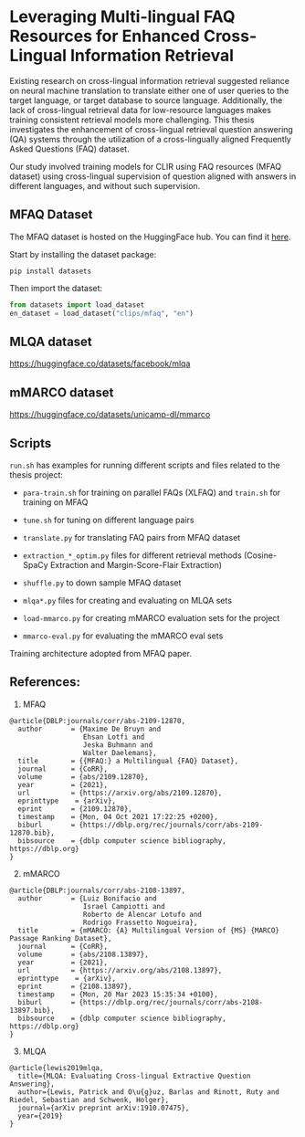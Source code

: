 # Leveraging Multi-lingual FAQ Resources for Enhanced Cross-Lingual Information Retrieval

Existing research on cross-lingual information retrieval suggested reliance on
neural machine translation to translate either one of user queries to the target
language, or target database to source language. Additionally, the lack of
cross-lingual retrieval data for low-resource languages makes training consistent
retrieval models more challenging. This thesis investigates the enhancement of
cross-lingual retrieval question answering (QA) systems through the utilization
of a cross-lingually aligned Frequently Asked Questions (FAQ) dataset.

Our study involved training models for CLIR using FAQ resources (MFAQ dataset) using cross-lingual supervision of question aligned with answers in different languages, and without such supervision.

## MFAQ Dataset
The MFAQ dataset is hosted on the HuggingFace hub. You can find it [here](https://huggingface.co/datasets/clips/mfaq).

Start by installing the dataset package:
```
pip install datasets
```

Then import the dataset:
```python
from datasets import load_dataset
en_dataset = load_dataset("clips/mfaq", "en")
```

## MLQA dataset
https://huggingface.co/datasets/facebook/mlqa

## mMARCO dataset
https://huggingface.co/datasets/unicamp-dl/mmarco



## Scripts

`run.sh` has examples for running different scripts and files related to the thesis project:

- `para-train.sh` for training on parallel FAQs (XLFAQ) and `train.sh` for training on MFAQ
- `tune.sh` for tuning on different language pairs
- `translate.py` for translating FAQ pairs from MFAQ dataset
- `extraction_*_optim.py` files for different retrieval methods (Cosine-SpaCy Extraction and Margin-Score-Flair Extraction)
- `shuffle.py` to down sample MFAQ dataset

- `mlqa*.py` files for creating and evaluating on MLQA sets
- `load-mmarco.py` for creating mMARCO evaluation sets for the project
- `mmarco-eval.py` for evaluating the mMARCO eval sets

Training architecture adopted from MFAQ paper.

## References:

1. MFAQ

```
@article{DBLP:journals/corr/abs-2109-12870,
  author       = {Maxime De Bruyn and
                  Ehsan Lotfi and
                  Jeska Buhmann and
                  Walter Daelemans},
  title        = {{MFAQ:} a Multilingual {FAQ} Dataset},
  journal      = {CoRR},
  volume       = {abs/2109.12870},
  year         = {2021},
  url          = {https://arxiv.org/abs/2109.12870},
  eprinttype    = {arXiv},
  eprint       = {2109.12870},
  timestamp    = {Mon, 04 Oct 2021 17:22:25 +0200},
  biburl       = {https://dblp.org/rec/journals/corr/abs-2109-12870.bib},
  bibsource    = {dblp computer science bibliography, https://dblp.org}
}
```

2. mMARCO
```
@article{DBLP:journals/corr/abs-2108-13897,
  author       = {Luiz Bonifacio and
                  Israel Campiotti and
                  Roberto de Alencar Lotufo and
                  Rodrigo Frassetto Nogueira},
  title        = {mMARCO: {A} Multilingual Version of {MS} {MARCO} Passage Ranking Dataset},
  journal      = {CoRR},
  volume       = {abs/2108.13897},
  year         = {2021},
  url          = {https://arxiv.org/abs/2108.13897},
  eprinttype    = {arXiv},
  eprint       = {2108.13897},
  timestamp    = {Mon, 20 Mar 2023 15:35:34 +0100},
  biburl       = {https://dblp.org/rec/journals/corr/abs-2108-13897.bib},
  bibsource    = {dblp computer science bibliography, https://dblp.org}
}
```

3. MLQA
```
@article{lewis2019mlqa,
  title={MLQA: Evaluating Cross-lingual Extractive Question Answering},
  author={Lewis, Patrick and O\u{g}uz, Barlas and Rinott, Ruty and Riedel, Sebastian and Schwenk, Holger},
  journal={arXiv preprint arXiv:1910.07475},
  year={2019}
}
```
